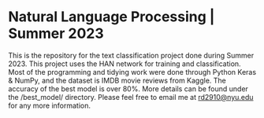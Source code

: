# Natural Language Processing | Summer 2023
This is the repository for the text classification project done during Summer 2023. This project uses the HAN network for training and classification. Most of the programming and tidying work were done through Python Keras & NumPy, and the dataset is IMDB movie reviews from Kaggle. The accuracy of the best model is over 80%. More details can be found under the /best_model/ directory. Please feel free to email me at rd2910@nyu.edu for any more information.

